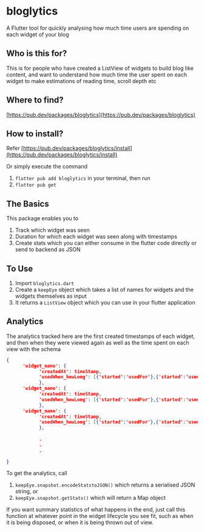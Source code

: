 # bloglytics

A Flutter tool for quickly analysing how much time users are spending on each widget of your blog

## Who is this for?

This is for people who have created a ListView of widgets to build blog like content, and want to understand how much time the user spent on each widget to make estimations of reading time, scroll depth etc

## Where to find?

[https://pub.dev/packages/bloglytics](https://pub.dev/packages/bloglytics)

## How to install?

Refer [https://pub.dev/packages/bloglytics/install](https://pub.dev/packages/bloglytics/install)

Or simply execute the command 
1. ``flutter pub add bloglytics`` in your terminal, then run 
2. ``flutter pub get``

## The Basics

This package enables you to 

1. Track which widget was seen
2. Duration for which each widget was seen along with timestamps
3. Create stats which you can either consume in the flutter code directly or send to backend as JSON

## To Use

1. Import ``bloglytics.dart``
2. Create a ``keepEye`` object which takes a list of names for widgets and the widgets themselves as input
3. It returns a ``ListView`` object which you can use in your flutter application

## Analytics

The analytics tracked here are the first created timestamps of each widget, and then when they were viewed again as well as the time spent on each view with the schema

```json
{ 
      'widget_name': {
            'createdAt': timeStamp,
            'usedWhen_howLong': [{'started':'usedFor'},{'started':'usedFor'},{'started':'usedFor'} ... ]
            },
      'widget_name': {
            'createdAt': timeStamp,
            'usedWhen_howLong': [{'started':'usedFor'},{'started':'usedFor'},{'started':'usedFor'} ... ]
            },
      'widget_name': {
            'createdAt': timeStamp,
            'usedWhen_howLong': [{'started':'usedFor'},{'started':'usedFor'},{'started':'usedFor'} ... ]
            },
            
            .
            .
            .
           
}
 ```

To get the analytics, call 
1. ``keepEye.snapshot.encodeStatstoJSON()`` which returns a serialised JSON string, or
2. ``keepEye.snapshot.getStats()`` which will return a Map object 

If you want summary statistics of what happens in the end, just call this function at whatever point in the widget lifecycle you see fit, such as when it is being disposed, or when it is being thrown out of view. 
